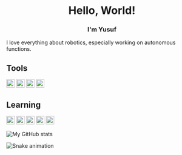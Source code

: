 <h1 align="center">Hello, World!</h1>
<h3 align="center">I'm Yusuf</h3>

<p>I love everything about robotics, especially working on autonomous functions.</p>

<h2>Tools</h2>
<p align="left">
  <img src="https://cdn.jsdelivr.net/gh/devicons/devicon/icons/firebase/firebase-plain.svg" width="22" height="22" alt="Firebase"/>
  <img src="https://cdn.jsdelivr.net/gh/devicons/devicon/icons/git/git-original.svg" width="22" height="22" alt="Git"/>
  <img src="https://cdn.jsdelivr.net/gh/devicons/devicon/icons/python/python-original.svg" width="22" height="22" alt="Python"/>
  <img src="https://cdn-icons-png.flaticon.com/128/5968/5968282.png" width="22" height="22" alt="Java"/>
</p>

<h2>Learning</h2>
<p align="left">
  <img src="https://cdn-icons-png.flaticon.com/128/6132/6132222.png" width="22" height="22" alt="C++"/>
  <img src="https://cdn-icons-png.flaticon.com/128/9423/9423141.png" width="22" height="22" alt="Quantum Computing"/>
  <img src="https://cdn-icons-png.flaticon.com/128/10826/10826338.png" width="22" height="22" alt="React Native"/>
  <img src="https://static-00.iconduck.com/assets.00/pytorch-icon-1694x2048-jgwjy3ne.png" width="22" height="22" alt="PyTorch"/>
  <img src="https://pbs.twimg.com/profile_images/1103339571977248768/FtFnqC38_400x400.png" width="22" height="22" alt="Tensorflow"/>
  
</p>

![My GitHub stats](https://github-readme-stats.vercel.app/api?username=yusufshaikh719&count_private=true&show_icons=true&theme=gotham)

![Snake animation](https://github.com/yusufshaikh719/yusufshaikh719/blob/output/github-contribution-grid-snake.svg)
